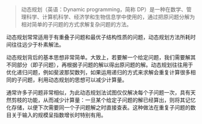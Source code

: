 
>动态规划（英语：Dynamic programming，简称 DP）是一种在数学、管理科学、计算机科学、经济学和生物信息学中使用的，通过把原问题分解为相对简单的子问题的方式求解复杂问题的方法。

动态规划常常适用于有重叠子问题和最优子结构性质的问题，动态规划方法所耗时间往往远少于朴素解法。

动态规划背后的基本思想非常简单。大致上，若要解一个给定问题，我们需要解其不同部分（即子问题），再根据子问题的解以得出原问题的解。动态规划往往用于优化递归问题，例如斐波那契数列，如果运用递归的方式来求解会重复计算很多相同的子问题，利用动态规划的思想可以减少计算量。

通常许多子问题非常相似，为此动态规划法试图仅仅解决每个子问题一次，具有天然剪枝的功能，从而减少计算量：一旦某个给定子问题的解已经算出，则将其记忆化存储，以便下次需要同一个子问题解之时直接查表。这种做法在重复子问题的数目关于输入的规模呈指数增长时特别有用。
